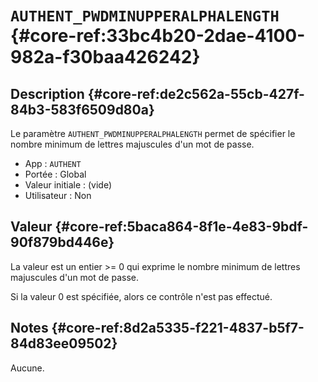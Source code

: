 # `AUTHENT_PWDMINUPPERALPHALENGTH` {#core-ref:33bc4b20-2dae-4100-982a-f30baa426242}

## Description {#core-ref:de2c562a-55cb-427f-84b3-583f6509d80a}

Le paramètre `AUTHENT_PWDMINUPPERALPHALENGTH` permet de spécifier le nombre
minimum de lettres majuscules d'un mot de passe.

*   App : `AUTHENT`
*   Portée : Global
*   Valeur initiale : (vide)
*   Utilisateur : Non

## Valeur {#core-ref:5baca864-8f1e-4e83-9bdf-90f879bd446e}

La valeur est un entier >= 0 qui exprime le nombre minimum de lettres majuscules
d'un mot de passe.

Si la valeur 0 est spécifiée, alors ce contrôle n'est pas effectué.

## Notes {#core-ref:8d2a5335-f221-4837-b5f7-84d83ee09502}

Aucune.

<!-- links -->